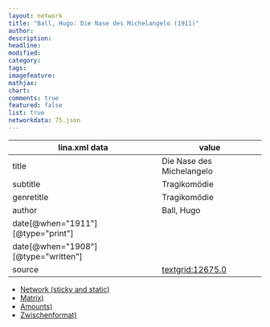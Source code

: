 ```yaml
---
layout: network
title: "Ball, Hugo: Die Nase des Michelangelo (1911)"
author:
description:
headline:
modified:
category:
tags:
imagefeature: 
mathjax: 
chart: 
comments: true
featured: false
list: true
networkdata: 75.json
---
```

lina.xml data  | value
------------- | -------------
title|Die Nase des Michelangelo
subtitle|Tragikomödie
genretitle|Tragikomödie
author|Ball, Hugo
date[@when="1911"][@type="print"]|
date[@when="1908"][@type="written"]|
source|[textgrid:12675.0](https://textgridlab.org/1.0/tgcrud-public/rest/textgrid:12675.0/data)



* [Network (sticky and static)](/linas/network75)
* [Matrix)](/linas/matrix75)
* [Amounts)](/linas/amount75)
* [Zwischenformat)](/linas/lina75 )
